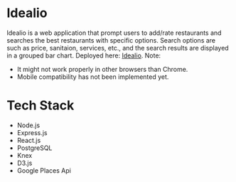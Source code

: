 # Idealio
Idealio is a web application that prompt users to add/rate restaurants and searches the best restaurants with specific options.
 Search options are such as price, sanitaion, services, etc., and the search results are displayed in a grouped bar chart.
Deployed here: <a href="http://34.213.242.132:3000/">Idealio</a>. 
Note: 
- It might not work properly in other browsers than Chrome.
- Mobile compatibility has not been implemented yet.

# Tech Stack
* Node.js
* Express.js
* React.js
* PostgreSQL
* Knex
* D3.js
* Google Places Api

